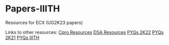 # Papers-IIITH
Resources for ECX (UG2K23 papers)

Links to other resources:
[Cpro Resources](https://cpro-iiit.github.io/)
[DSA Resources](https://github.com/arghyawning/DSA-Spring-24)
[PYQs 2K22](https://github.com/zyx7k/course-material)
[PYQs 2K21](https://github.com/brahad316/course-material)
[PYQs IIITH](https://github.com/VijayrajS/iiitprevpapers)
